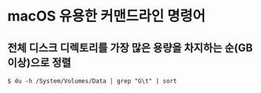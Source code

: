 # macOS 유용한 커맨드라인 명령어

## 전체 디스크 디렉토리를 가장 많은 용량을 차지하는 순(GB 이상)으로 정렬

```shell
$ du -h /System/Volumes/Data | grep "G\t" | sort
```
